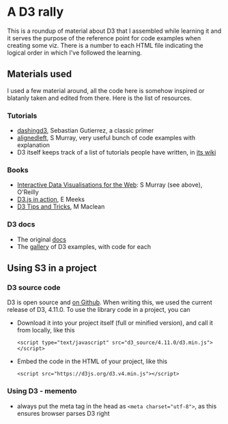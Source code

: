 # A D3 rally

This is a roundup of material about D3 that I assembled while learning it and it serves the purpose of the reference point for code examples when creating some viz. There is a number to each HTML file indicating the logical order in which I've followed the learning.

## Materials used

I used a few material around, all the code here is somehow inspired or blatanly taken and edited from there. Here is the list of resources.

### Tutorials

* [dashingd3](https://www.dashingd3js.com/table-of-contents), Sebastian Gutierrez, a classic primer 
* [alignedleft](http://alignedleft.com/tutorials/d3), S Murray, very useful bunch of code examples with explanation
* D3 itself keeps track of a list of tutorials people have written, in [its wiki](https://github.com/d3/d3/wiki/Tutorials)

### Books

* [Interactive Data Visualisations for the Web](http://chimera.labs.oreilly.com/books/1230000000345/index.html): S Murray (see above), O'Reilly
* [D3.js in action](https://livebook.manning.com/#!/book/d3js-in-action-second-edition/part-1/v-6/), E Meeks
* [D3 Tips and Tricks](https://leanpub.com/D3-Tips-and-Tricks/read), M Maclean

### D3 docs

* The original [docs](https://d3js.org)
* The [gallery](https://github.com/d3/d3/wiki/Gallery) of D3 examples, with code for each


## Using S3 in a project

### D3 source code

D3 is open source and [on Github](). When writing this, we used the current release of D3, 4.11.0. To use the library code in a project, you can

* Download it into your project itself (full or minified version), and call it from locally, like this

    ```
    <script type="text/javascript" src="d3_source/4.11.0/d3.min.js"></script>
    ```
 
* Embed the code in the HTML of your project, like this

    ```
    <script src="https://d3js.org/d3.v4.min.js"></script>
    ```

### Using D3 - memento

* always put the meta tag in the head as `<meta charset="utf-8">`, as this ensures browser parses D3 right
